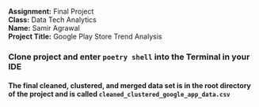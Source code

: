 **Assignment:** Final Project<br>
**Class:** Data Tech Analytics<br>
**Name:** Samir Agrawal<br>
**Project Title:** Google Play Store Trend Analysis

### Clone project and enter <code>poetry shell</code> into the Terminal in your IDE
#### The final cleaned, clustered, and merged data set is in the root directory of the project and is called <code>cleaned_clustered_google_app_data.csv</code>
